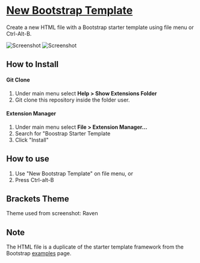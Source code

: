 # [New Bootstrap Template](https://github.com/JTruax/bootstrap-starter-template)

Create a new HTML file with a Bootstrap starter template using file menu or Ctrl-Alt-B.

![Screenshot](http://justintruax.com/bst-1.png)
![Screenshot](http://justintruax.com/bst-2.png)

## How to Install

#### Git Clone

1. Under main menu select **Help > Show Extensions Folder**
2. Git clone this repository inside the folder user.

#### Extension Manager

1. Under main menu select **File > Extension Manager...**
2. Search for "Boostrap Starter Template
3. Click "Install"

## How to use

1. Use "New Bootstrap Template" on file menu, or
2. Press Ctrl-alt-B

## Brackets Theme

Theme used from screenshot: Raven

## Note

The HTML file is a duplicate of the starter template framework from the Bootstrap <a href="https://getbootstrap.com/docs/4.2/examples/" target="_blank">examples</a> page. 
